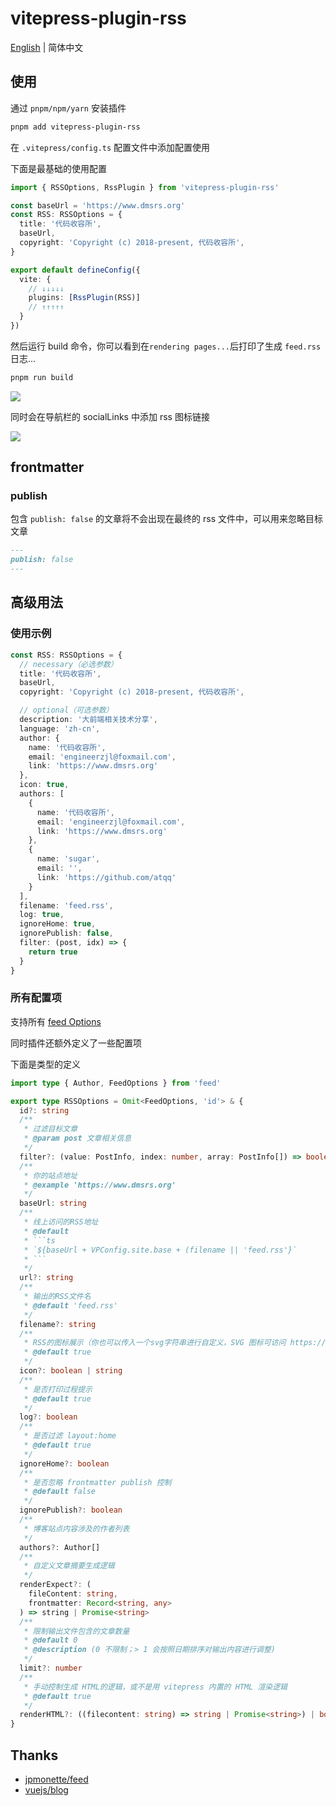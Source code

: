 # vitepress-plugin-rss

[English](./README.md) | 简体中文

## 使用
通过 `pnpm/npm/yarn` 安装插件
```sh
pnpm add vitepress-plugin-rss
```

在 `.vitepress/config.ts` 配置文件中添加配置使用

下面是最基础的使用配置
```ts
import { RSSOptions, RssPlugin } from 'vitepress-plugin-rss'

const baseUrl = 'https://www.dmsrs.org'
const RSS: RSSOptions = {
  title: '代码收容所',
  baseUrl,
  copyright: 'Copyright (c) 2018-present, 代码收容所',
}

export default defineConfig({
  vite: {
    // ↓↓↓↓↓
    plugins: [RssPlugin(RSS)]
    // ↑↑↑↑↑
  }
})
```

然后运行 build 命令，你可以看到在`rendering pages...`后打印了生成 `feed.rss` 日志...

```sh
pnpm run build
```

![](https://img.cdn.sugarat.top/mdImg/MTY5MjQ1NTAzMzcwMg==692455033702)

同时会在导航栏的 socialLinks 中添加 rss 图标链接

![](https://img.cdn.sugarat.top/mdImg/MTY5MjQ1NTQ4MDYxMg==692455480612)

## frontmatter
### publish
包含 `publish: false` 的文章将不会出现在最终的 rss 文件中，可以用来忽略目标文章
```md
---
publish: false
---
```

## 高级用法
### 使用示例
```ts
const RSS: RSSOptions = {
  // necessary（必选参数）
  title: '代码收容所',
  baseUrl,
  copyright: 'Copyright (c) 2018-present, 代码收容所',

  // optional（可选参数）
  description: '大前端相关技术分享',
  language: 'zh-cn',
  author: {
    name: '代码收容所',
    email: 'engineerzjl@foxmail.com',
    link: 'https://www.dmsrs.org'
  },
  icon: true,
  authors: [
    {
      name: '代码收容所',
      email: 'engineerzjl@foxmail.com',
      link: 'https://www.dmsrs.org'
    },
    {
      name: 'sugar',
      email: '',
      link: 'https://github.com/atqq'
    }
  ],
  filename: 'feed.rss',
  log: true,
  ignoreHome: true,
  ignorePublish: false,
  filter: (post, idx) => {
    return true
  }
}
```
### 所有配置项
支持所有 [feed Options](https://www.npmjs.com/package/feed)

同时插件还额外定义了一些配置项

下面是类型的定义
```ts
import type { Author, FeedOptions } from 'feed'

export type RSSOptions = Omit<FeedOptions, 'id'> & {
  id?: string
  /**
   * 过滤目标文章
   * @param post 文章相关信息
   */
  filter?: (value: PostInfo, index: number, array: PostInfo[]) => boolean
  /**
   * 你的站点地址
   * @example 'https://www.dmsrs.org'
   */
  baseUrl: string
  /**
   * 线上访问的RSS地址
   * @default
   * ```ts
   * `${baseUrl + VPConfig.site.base + (filename || 'feed.rss'}`
   * ```
   */
  url?: string
  /**
   * 输出的RSS文件名
   * @default 'feed.rss'
   */
  filename?: string
  /**
   * RSS的图标展示（你也可以传入一个svg字符串进行自定义，SVG 图标可访问 https://www.xicons.org/# 获取）
   * @default true
   */
  icon?: boolean | string
  /**
   * 是否打印过程提示
   * @default true
   */
  log?: boolean
  /**
   * 是否过滤 layout:home
   * @default true
   */
  ignoreHome?: boolean
  /**
   * 是否忽略 frontmatter publish 控制
   * @default false
   */
  ignorePublish?: boolean
  /**
   * 博客站点内容涉及的作者列表
   */
  authors?: Author[]
  /**
   * 自定义文章摘要生成逻辑
   */
  renderExpect?: (
    fileContent: string,
    frontmatter: Record<string, any>
  ) => string | Promise<string>
  /**
   * 限制输出文件包含的文章数量
   * @default 0
   * @description (0 不限制；> 1 会按照日期排序对输出内容进行调整)
   */
  limit?: number
  /**
   * 手动控制生成 HTML的逻辑，或不是用 vitepress 内置的 HTML 渲染逻辑
   * @default true
   */
  renderHTML?: ((filecontent: string) => string | Promise<string>) | boolean
}
```

## Thanks
* [jpmonette/feed](https://www.npmjs.com/package/feed)
* [vuejs/blog](https://github.com/vuejs/blog/tree/main)
